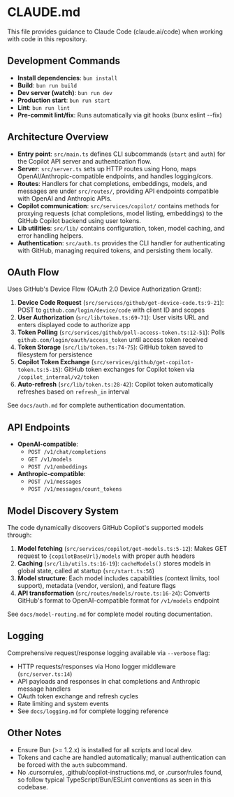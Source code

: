 # CLAUDE.md

This file provides guidance to Claude Code (claude.ai/code) when working with code in this repository.

## Development Commands

- **Install dependencies**: `bun install`
- **Build**: `bun run build`
- **Dev server (watch)**: `bun run dev`
- **Production start**: `bun run start`
- **Lint**: `bun run lint`
- **Pre-commit lint/fix**: Runs automatically via git hooks (bunx eslint --fix)

## Architecture Overview

- **Entry point**: `src/main.ts` defines CLI subcommands (`start` and `auth`) for the Copilot API server and authentication flow.
- **Server**: `src/server.ts` sets up HTTP routes using Hono, maps OpenAI/Anthropic-compatible endpoints, and handles logging/cors.
- **Routes**: Handlers for chat completions, embeddings, models, and messages are under `src/routes/`, providing API endpoints compatible with OpenAI and Anthropic APIs.
- **Copilot communication**: `src/services/copilot/` contains methods for proxying requests (chat completions, model listing, embeddings) to the GitHub Copilot backend using user tokens.
- **Lib utilities**: `src/lib/` contains configuration, token, model caching, and error handling helpers.
- **Authentication**: `src/auth.ts` provides the CLI handler for authenticating with GitHub, managing required tokens, and persisting them locally.

## OAuth Flow

Uses GitHub's Device Flow (OAuth 2.0 Device Authorization Grant):

1. **Device Code Request** (`src/services/github/get-device-code.ts:9-21`): POST to `github.com/login/device/code` with client ID and scopes
2. **User Authorization** (`src/lib/token.ts:69-71`): User visits URL and enters displayed code to authorize app
3. **Token Polling** (`src/services/github/poll-access-token.ts:12-51`): Polls `github.com/login/oauth/access_token` until access token received
4. **Token Storage** (`src/lib/token.ts:74-75`): GitHub token saved to filesystem for persistence
5. **Copilot Token Exchange** (`src/services/github/get-copilot-token.ts:5-15`): GitHub token exchanges for Copilot token via `/copilot_internal/v2/token`
6. **Auto-refresh** (`src/lib/token.ts:28-42`): Copilot token automatically refreshes based on `refresh_in` interval

See `docs/auth.md` for complete authentication documentation.

## API Endpoints

- **OpenAI-compatible**:
  - `POST /v1/chat/completions`
  - `GET /v1/models`
  - `POST /v1/embeddings`
- **Anthropic-compatible**:
  - `POST /v1/messages`
  - `POST /v1/messages/count_tokens`

## Model Discovery System

The code dynamically discovers GitHub Copilot's supported models through:

1. **Model fetching** (`src/services/copilot/get-models.ts:5-12`): Makes GET request to `{copilotBaseUrl}/models` with proper auth headers
2. **Caching** (`src/lib/utils.ts:16-19`): `cacheModels()` stores models in global state, called at startup (`src/start.ts:56`)
3. **Model structure**: Each model includes capabilities (context limits, tool support), metadata (vendor, version), and feature flags
4. **API transformation** (`src/routes/models/route.ts:16-24`): Converts GitHub's format to OpenAI-compatible format for `/v1/models` endpoint

See `docs/model-routing.md` for complete model routing documentation.

## Logging

Comprehensive request/response logging available via `--verbose` flag:
- HTTP requests/responses via Hono logger middleware (`src/server.ts:14`)
- API payloads and responses in chat completions and Anthropic message handlers
- OAuth token exchange and refresh cycles
- Rate limiting and system events
- See `docs/logging.md` for complete logging reference

## Other Notes

- Ensure Bun (>= 1.2.x) is installed for all scripts and local dev.
- Tokens and cache are handled automatically; manual authentication can be forced with the `auth` subcommand.
- No .cursorrules, .github/copilot-instructions.md, or .cursor/rules found, so follow typical TypeScript/Bun/ESLint conventions as seen in this codebase.
